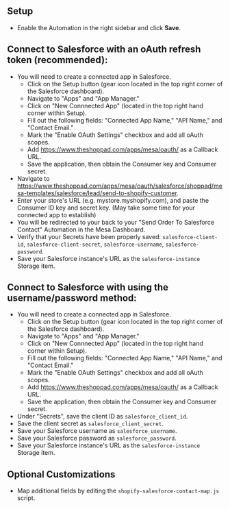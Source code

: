 ## Setup
- Enable the Automation in the right sidebar and click **Save**.

## Connect to Salesforce with an oAuth refresh token (recommended):
- You will need to create a connected app in Salesforce.
    - Click on the Setup button (gear icon located in the top right corner of the Salesforce dashboard).
    - Navigate to "Apps" and "App Manager." 
    - Click on "New Connnected App" (located in the top right hand corner within Setup). 
    - Fill out the following fields: "Connected App Name," "API Name," and "Contact Email."
    - Mark the "Enable OAuth Settings" checkbox and add all oAuth scopes.
    - Add https://www.theshoppad.com/apps/mesa/oauth/ as a Callback URL.
    - Save the application, then obtain the Consumer key and Consumer secret.
- Navigate to https://www.theshoppad.com/apps/mesa/oauth/salesforce/shoppad/mesa-templates/salesforce/lead/send-to-shopify-customer.
- Enter your store's URL (e.g. mystore.myshopify.com), and paste the Consumer ID key and secret key. (May take some time for your connected app to establish)
- You will be redirected to your back to your "Send Order To Salesforce Contact" Automation in the Mesa Dashboard.
- Verify that your Secrets have been properly saved: `salesforce-client-id`, `salesforce-client-secret`, `salesforce-username`, `salesforce-password`.
- Save your Salesforce instance's URL as the `salesforce-instance` Storage item.

## Connect to Salesforce with using the username/password method:
- You will need to create a connected app in Salesforce.
    - Click on the Setup button (gear icon located in the top right corner of the Salesforce dashboard).
    - Navigate to "Apps" and "App Manager." 
    - Click on "New Connnected App" (located in the top right hand corner within Setup). 
    - Fill out the following fields: "Connected App Name," "API Name," and "Contact Email."
    - Mark the "Enable OAuth Settings" checkbox and add all oAuth scopes.
    - Add https://www.theshoppad.com/apps/mesa/oauth/ as a Callback URL.
    - Save the application, then obtain the Consumer key and Consumer secret.
- Under "Secrets", save the client ID as `salesforce_client_id`.
- Save the client secret as `salesforce_client_secret`.
- Save your Salesforce username as `salesforce_username`.
- Save your Salesforce password as `salesforce_password`.
- Save your Salesforce instance's URL as the `salesforce-instance` Storage item.

## Optional Customizations
- Map additional fields by editing the `shopify-salesforce-contact-map.js` script.